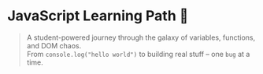 # JavaScript Learning Path 🚀 

> A student-powered journey through the galaxy of variables, functions, and DOM chaos.  
> From `console.log("hello world")` to building real stuff – one `bug` at a time.
